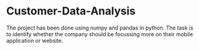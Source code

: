 # Customer-Data-Analysis
The project has been done using numpy and pandas in python. The task is to identify whether the company should be focussing more on their  mobile application or website.
